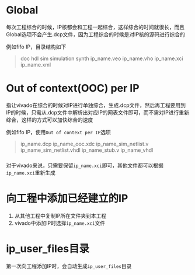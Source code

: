 # Global
每次工程综合的时候，IP核都会和工程一起综合，这样综合的时间就很长，而且Global选项不会产生.dcp文件，因为工程综合的时候是对IP核的源码进行综合的

例如fifo IP，目录结构如下
> doc
> hdl
> sim
> simulation
> synth
> ip_name.veo
> ip_name.vho
> ip_name.xci
> ip_name.xml

# Out of context(OOC) per IP
指让vivado在综合的时候对IP进行单独综合，生成.dcp文件，然后再工程要用到IP的时候，只需从.dcp文件中解析出对应IP的网表文件即可，而不需对IP进行重新综合，这样的方式可以加快综合的速度

例如fifo IP，使用`Out of context per IP`选项
> ip_name.dcp
> ip_name_ooc.xdc
> ip_name_sim_netlist.v
> ip_name_sim_netlist.vhdl
> ip_name_stub.v
> ip_name_vhdl

###
对于vivado来说，只需要保留`ip_name.xci`即可，其他文件都可以根据`ip_name.xci`重新生成


# 向工程中添加已经建立的IP
1. 从其他工程中复制IP所在文件夹到本工程
2. vivado中添加IP时选择`ip_name.xci`文件

# ip_user_files目录
第一次向工程添加IP时，会自动生成`ip_user_files`目录
